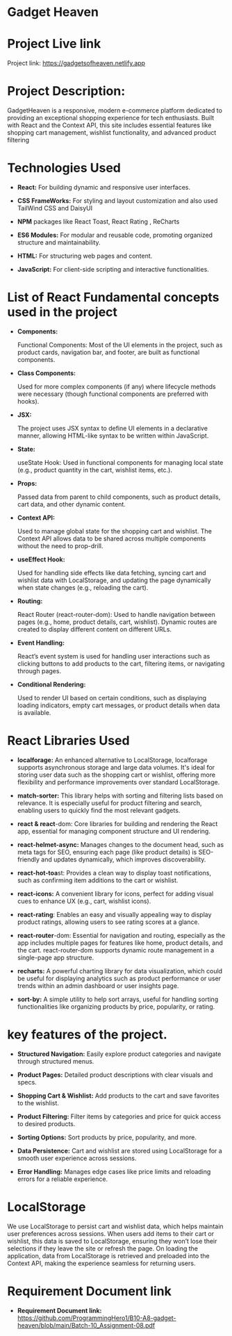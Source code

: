 # Gadget Heaven

# Project Live link

Project link: https://gadgetsofheaven.netlify.app

# Project Description:

GadgetHeaven is a responsive, modern e-commerce platform dedicated to providing an exceptional shopping experience for tech enthusiasts. Built with React and the Context API, this site includes essential features like shopping cart management, wishlist functionality, and advanced product filtering

# Technologies Used

- **React:** For building dynamic and responsive user interfaces.

- **CSS FrameWorks:** For styling and layout customization and also used TailWind CSS and DaisyUI

- **NPM** packages like React Toast, React Rating , ReCharts

- **ES6 Modules:** For modular and reusable code, promoting organized structure and maintainability.

- **HTML:** For structuring web pages and content.

- **JavaScript:** For client-side scripting and interactive functionalities.

# List of React Fundamental concepts used in the project

- **Components:**

  Functional Components: Most of the UI elements in the project, such as product cards, navigation bar, and footer, are built as functional components.

- **Class Components:**

  Used for more complex components (if any) where lifecycle methods were necessary (though functional components are preferred with hooks).

- **JSX:**

  The project uses JSX syntax to define UI elements in a declarative manner, allowing HTML-like syntax to be written within JavaScript.

- **State:**

  useState Hook: Used in functional components for managing local state (e.g., product quantity in the cart, wishlist items, etc.).

- **Props:**

  Passed data from parent to child components, such as product details, cart data, and other dynamic content.

- **Context API:**

  Used to manage global state for the shopping cart and wishlist. The Context API allows data to be shared across multiple components without the need to prop-drill.

- **useEffect Hook:**

  Used for handling side effects like data fetching, syncing cart and wishlist data with LocalStorage, and updating the page dynamically when state changes (e.g., reloading the cart).

- **Routing:**

  React Router (react-router-dom): Used to handle navigation between pages (e.g., home, product details, cart, wishlist). Dynamic routes are created to display different content on different URLs.

- **Event Handling:**

  React’s event system is used for handling user interactions such as clicking buttons to add products to the cart, filtering items, or navigating through pages.

- **Conditional Rendering:**

  Used to render UI based on certain conditions, such as displaying loading indicators, empty cart messages, or product details when data is available.

# React Libraries Used

- **localforage:** An enhanced alternative to LocalStorage, localforage supports asynchronous storage and large data volumes. It's ideal for storing user data such as the shopping cart or wishlist, offering more flexibility and performance improvements over standard LocalStorage.

- **match-sorter:** This library helps with sorting and filtering lists based on relevance. It is especially useful for product filtering and search, enabling users to quickly find the most relevant gadgets.

- **react & react**-dom: Core libraries for building and rendering the React app, essential for managing component structure and UI rendering.

- **react-helmet-async:** Manages changes to the document head, such as meta tags for SEO, ensuring each page (like product details) is SEO-friendly and updates dynamically, which improves discoverability.

- **react-hot-toa**st: Provides a clean way to display toast notifications, such as confirming item additions to the cart or wishlist.

- **react-icons:** A convenient library for icons, perfect for adding visual cues to enhance UX (e.g., cart, wishlist icons).

- **react-rating**: Enables an easy and visually appealing way to display product ratings, allowing users to see rating scores at a glance.

- **react-router**-dom: Essential for navigation and routing, especially as the app includes multiple pages for features like home, product details, and the cart. react-router-dom supports dynamic route management in a single-page app structure.

- **recharts:** A powerful charting library for data visualization, which could be useful for displaying analytics such as product performance or user trends within an admin dashboard or user insights page.

- **sort-by:** A simple utility to help sort arrays, useful for handling sorting functionalities like organizing products by price, popularity, or rating.

# key features of the project.

- **Structured Navigation:** Easily explore product categories and navigate through structured menus.

- **Product Pages:** Detailed product descriptions with clear visuals and specs.

- **Shopping Cart & Wishlist:** Add products to the cart and save favorites to the wishlist.

- **Product Filtering:** Filter items by categories and price for quick access to desired products.

- **Sorting Options:** Sort products by price, popularity, and more.

- **Data Persistence:** Cart and wishlist are stored using LocalStorage for a smooth user experience across sessions.

- **Error Handling:** Manages edge cases like price limits and reloading errors for a reliable experience.

# LocalStorage

We use LocalStorage to persist cart and wishlist data, which helps maintain user preferences across sessions. When users add items to their cart or wishlist, this data is saved to LocalStorage, ensuring they won’t lose their selections if they leave the site or refresh the page. On loading the application, data from LocalStorage is retrieved and preloaded into the Context API, making the experience seamless for returning users.

# Requirement Document link

- **Requirement Document link:** https://github.com/ProgrammingHero1/B10-A8-gadget-heaven/blob/main/Batch-10_Assignment-08.pdf
